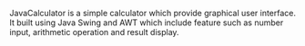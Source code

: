 JavaCalculator is a simple calculator which provide graphical user interface. It built using Java Swing and AWT which include feature such as number input, arithmetic operation and result display.